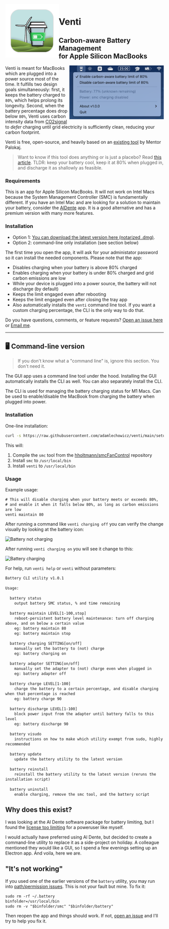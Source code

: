 <img width="170px" align="left" src="./app/build/icon.png"/>

# Venti
## Carbon-aware Battery Management<br> for Apple Silicon MacBooks

<img width="300px" align="right" src="./screenshots/tray.png"/> Venti is meant for MacBooks which are plugged into a power source most of the time.  It fulfills two design goals simultaneously: first, it keeps the battery charged to `80%`, which helps prolong its longevity.  Second, when the battery percentage does drop below `80%`, Venti uses carbon intensity data from [CO2signal](https://www.co2signal.com) to *defer* charging until grid electricity is sufficiently clean, reducing your carbon footprint.

Venti is free, open-source, and heavily based on an [existing tool](https://github.com/actuallymentor/battery/) by Mentor Palokaj.

> Want to know if this tool does anything or is just a placebo? Read [this article](https://batteryuniversity.com/article/bu-808-how-to-prolong-lithium-based-batteries). TLDR: keep your battery cool, keep it at 80% when plugged in, and discharge it as shallowly as feasible.

### Requirements

This is an app for Apple Silicon MacBooks. It will not work on Intel Macs because the System Management Controller (SMC) is fundamentally different.  If you have an Intel Mac and are looking for a solution to maintain your battery, consider the [AlDente](https://apphousekitchen.com/) app.  It is a good alternative and has a premium version with many more features.

### Installation

- Option 1: [You can download the latest version here (notarized .dmg)]( https://github.com/adamlechowicz/venti/releases/ ).
- Option 2: command-line only installation (see section below)

The first time you open the app, it will ask for your administator password so it can install the needed components. Please note that the app:

- Disables charging when your battery is above 80% charged
- Enables charging when your battery is under 80% charged and grid carbon emissions are low
- While your device is plugged into a power source, the battery will not discharge (by default)
- Keeps the limit engaged even after rebooting
- Keeps the limit engaged even after closing the tray app
- Also automatically installs the `venti` command line tool. If you want a custom charging percentage, the CLI is the only way to do that.

Do you have questions, comments, or feature requests? [Open an issue here](https://github.com/adamlechowicz/venti/issues) or [Email me](mailto:alechowicz@umass.edu).

---


## 🖥 Command-line version

> If you don't know what a "command line" is, ignore this section. You don't need it.

The GUI app uses a command line tool under the hood. Installing the GUI automatically installs the CLI as well. You can also separately install the CLI.

The CLI is used for managing the battery charging status for M1 Macs. Can be used to enable/disable the MacBook from charging the battery when plugged into power.

### Installation

One-line installation:

```bash
curl -s https://raw.githubusercontent.com/adamlechowicz/venti/main/setup.sh | bash
```

This will:

1. Compile the `smc` tool from the [hholtmann/smcFanControl]( https://github.com/hholtmann/smcFanControl.git ) repository
2. Install `smc` to `/usr/local/bin`
3. Install `venti` to `/usr/local/bin`

### Usage

Example usage:

```shell
# This will disable charging when your battery meets or exceeds 80%, 
# and enable it when it falls below 80%, as long as carbon emissions are low
venti maintain 80
```

After running a command like `venti charging off` you can verify the change visually by looking at the battery icon:

![Battery not charging](./screenshots/not-charging-screenshot.png)

After running `venti charging on` you will see it change to this:

![Battery charging](./screenshots/charging-screenshot.png)


For help, run `venti help` or `venti` without parameters:

```
Battery CLI utility v1.0.1

Usage:

  battery status
    output battery SMC status, % and time remaining

  battery maintain LEVEL[1-100,stop]
    reboot-persistent battery level maintenance: turn off charging above, and on below a certain value
    eg: battery maintain 80
    eg: battery maintain stop

  battery charging SETTING[on/off]
    manually set the battery to (not) charge
    eg: battery charging on

  battery adapter SETTING[on/off]
    manually set the adapter to (not) charge even when plugged in
    eg: battery adapter off

  battery charge LEVEL[1-100]
    charge the battery to a certain percentage, and disable charging when that percentage is reached
    eg: battery charge 90

  battery discharge LEVEL[1-100]
    block power input from the adapter until battery falls to this level
    eg: battery discharge 90

  battery visudo
    instructions on how to make which utility exempt from sudo, highly recommended

  battery update
    update the battery utility to the latest version

  battery reinstall
    reinstall the battery utility to the latest version (reruns the installation script)

  battery uninstall
    enable charging, remove the smc tool, and the battery script
```

## Why does this exist?

I was looking at the Al Dente software package for battery limiting, but I found the [license too limiting](https://github.com/davidwernhart/AlDente/discussions/558) for a poweruser like myself.

I would actually have preferred using Al Dente, but decided to create a command-line utility to replace it as a side-project on holiday. A colleague mentioned they would like a GUI, so I spend a few evenings setting up an Electron app. And voila, here we are.

## "It's not working"

If you used one of the earlier versions of the `battery` utility, you may run into [path/permission issues](https://github.com/actuallymentor/battery/issues/8). This is not your fault but mine. To fix it:

```
sudo rm -rf ~/.battery
binfolder=/usr/local/bin
sudo rm -v "$binfolder/smc" "$binfolder/battery"
```

Then reopen the app and things should work. If not, [open an issue](https://github.com/actuallymentor/battery/issues/new) and I'll try to help you fix it.
